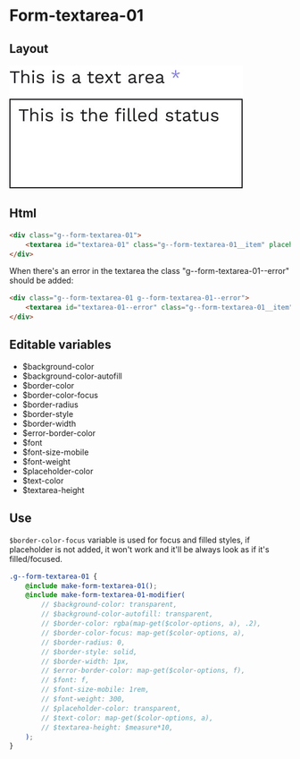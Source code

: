 # Form-textarea-01

## Layout

![alt text][textarea-01]

[textarea-01]: /src/img/global-components/form-fields/textarea-01.jpg

## Html

```html
<div class="g--form-textarea-01">
    <textarea id="textarea-01" class="g--form-textarea-01__item" placeholder=" ">
</div>
```

When there's an error in the textarea the class "g--form-textarea-01--error" should be added:

```html
<div class="g--form-textarea-01 g--form-textarea-01--error">
    <textarea id="textarea-01--error" class="g--form-textarea-01__item" placeholder=" ">
</div>
```

## Editable variables

- $background-color
- $background-color-autofill
- $border-color
- $border-color-focus
- $border-radius
- $border-style
- $border-width
- $error-border-color
- $font
- $font-size-mobile
- $font-weight
- $placeholder-color
- $text-color
- $textarea-height

## Use

`$border-color-focus` variable is used for focus and filled styles, if placeholder is not added, it won't work and it'll be always look as if it's filled/focused.

```scss
.g--form-textarea-01 {
    @include make-form-textarea-01();
    @include make-form-textarea-01-modifier(
        // $background-color: transparent,
        // $background-color-autofill: transparent,
        // $border-color: rgba(map-get($color-options, a), .2),
        // $border-color-focus: map-get($color-options, a),
        // $border-radius: 0,
        // $border-style: solid,
        // $border-width: 1px,
        // $error-border-color: map-get($color-options, f),
        // $font: f,
        // $font-size-mobile: 1rem,
        // $font-weight: 300,
        // $placeholder-color: transparent,
        // $text-color: map-get($color-options, a),
        // $textarea-height: $measure*10,
    );
}
```
